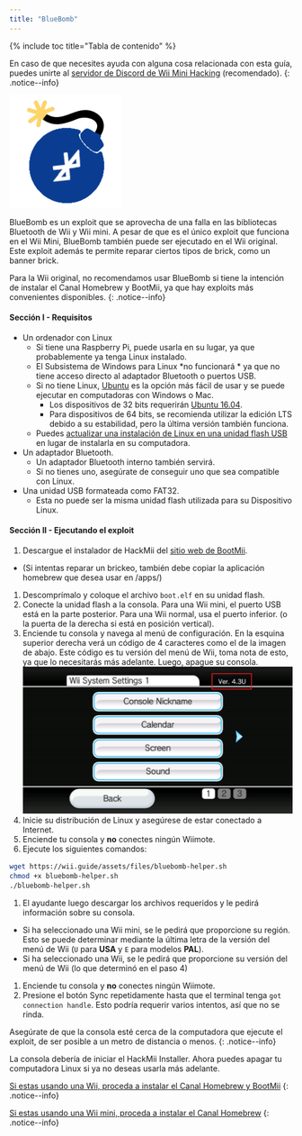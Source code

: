 ```yaml
---
title: "BlueBomb"
---
```


{% include toc title="Tabla de contenido" %}

En caso de que necesites ayuda con alguna cosa relacionada con esta guía, puedes unirte al [servidor de Discord de Wii Mini Hacking](https://discord.gg/6ryxnkS) (recomendado).
{: .notice--info}

![BlueBomb](/images/bluebomb.png)

BlueBomb es un exploit que se aprovecha de una falla en las bibliotecas Bluetooth de Wii y Wii mini. A pesar de que es el único exploit que funciona en el Wii Mini, BlueBomb también puede ser ejecutado en el Wii original. Este exploit además te permite reparar ciertos tipos de brick, como un banner brick.

Para la Wii original, no recomendamos usar BlueBomb si tiene la intención de instalar el Canal Homebrew y BootMii, ya que hay exploits más convenientes disponibles.
{: .notice--info}

#### Sección I - Requisitos
- Un ordenador con Linux
  - Si tiene una Raspberry Pi, puede usarla en su lugar, ya que probablemente ya tenga Linux instalado.
  - El Subsistema de Windows para Linux *no funcionará * ya que no tiene acceso directo al adaptador Bluetooth o puertos USB.
  - Si no tiene Linux, [Ubuntu](https://ubuntu.com/download/desktop) es la opción más fácil de usar y se puede ejecutar en computadoras con Windows o Mac.
    - Los dispositivos de 32 bits requerirán [Ubuntu 16.04](http://releases.ubuntu.com/16.04/).
    - Para dispositivos de 64 bits, se recomienda utilizar la edición LTS debido a su estabilidad, pero la última versión también funciona.
  - Puedes [actualizar una instalación de Linux en una unidad flash USB ](https://ubuntu.com/tutorials/tutorial-create-a-usb-stick-on-windows#1-overview) en lugar de instalarla en su computadora.
- Un adaptador Bluetooth.
  - Un adaptador Bluetooth interno también servirá.
  - Si no tienes uno, asegúrate de conseguir uno que sea compatible con Linux.
- Una unidad USB formateada como FAT32.
  - Esta no puede ser la misma unidad flash utilizada para su Dispositivo Linux.

#### Sección II - Ejecutando el exploit
1. Descargue el instalador de HackMii del [sitio web de BootMii](https://bootmii.org/download/).
- (Si intentas reparar un brickeo, también debe copiar la aplicación homebrew que desea usar en /apps/)
1. Descomprímalo y coloque el archivo `boot.elf` en su unidad flash.
1. Conecte la unidad flash a la consola. Para una Wii mini, el puerto USB está en la parte posterior. Para una Wii normal, usa el puerto inferior. (o la puerta de la derecha si está en posición vertical).
1. Enciende tu consola y navega al menú de configuración. En la esquina superior derecha verá un código de 4 caracteres como el de la imagen de abajo. Este código es tu versión del menú de Wii, toma nota de esto, ya que lo necesitarás más adelante. Luego, apague su consola. ![SystemMenuVersion](/images/Wii/SystemMenuVersion.png)
1. Inicie su distribución de Linux y asegúrese de estar conectado a Internet.
1. Enciende tu consola y **no** conectes ningún Wiimote.
1. Ejecute los siguientes comandos:
```bash
wget https://wii.guide/assets/files/bluebomb-helper.sh
chmod +x bluebomb-helper.sh
./bluebomb-helper.sh
```
1. El ayudante luego descargar los archivos requeridos y le pedirá información sobre su consola.
  - Si ha seleccionado una Wii mini, se le pedirá que proporcione su región. Esto se puede determinar mediante la última letra de la versión del menú de Wii (`U` para **USA** y `E` para modelos **PAL**).
  - Si ha seleccionado una Wii, se le pedirá que proporcione su versión del menú de Wii (lo que determinó en el paso 4)
1. Enciende tu consola y **no** conectes ningún Wiimote.
1. Presione el botón Sync repetidamente hasta que el terminal tenga `got connection handle`. Esto podría requerir varios intentos, así que no se rinda.

Asegúrate de que la consola esté cerca de la computadora que ejecute el exploit, de ser posible a un metro de distancia o menos.
{: .notice--info}

La consola debería de iniciar el HackMii Installer. Ahora puedes apagar tu computadora Linux si ya no deseas usarla más adelante.

[Si estas usando una Wii, proceda a instalar el Canal Homebrew y BootMii](hbc)
{: .notice--info}

[Si estas usando una Wii mini, proceda a instalar el Canal Homebrew](hbc-mini)
{: .notice--info}

